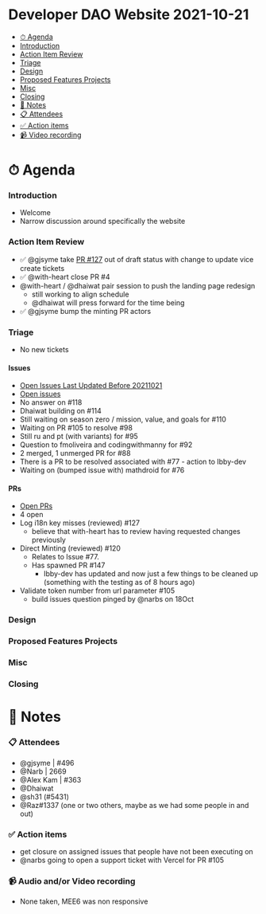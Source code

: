 # Developer DAO Website 2021-10-21

- [⏱ Agenda](#-agenda)
- [Introduction](#introduction)
- [Action Item Review](#actoin-item-review)
- [Triage](#triage)
- [Design](#design)
- [Proposed Features Projects](#proposed-features-projects)
- [Misc](#misc)
- [Closing](#closing)
- [📝 Notes](#-notes)
- [📋 Attendees](#-attendees)
- [✅ Action items](#-action-items)
- [📹 Video recording](#-video-recording)

# ⏱ Agenda

### Introduction

- Welcome
- Narrow discussion around specifically the website

### Action Item Review
- ✅ @gjsyme take [PR #127](https://github.com/Developer-DAO/developerdao.com/pull/127) out of draft status with change to update vice create tickets
- ✅ @with-heart close PR #4
- @with-heart / @dhaiwat pair session to push the landing page redesign
  - still working to align schedule
  - @dhaiwat will press forward for the time being
- ✅ @gjsyme bump the minting PR actors

### Triage
- No new tickets

#### Issues

- [Open Issues Last Updated Before 20211021](https://github.com/Developer-DAO/developer-dao/issues?q=is%3Aissue+is%3Aopen+updated%3A<2021-10-14)
- [Open issues](https://github.com/Developer-DAO/developer-dao/issues)
- No answer on #118
- Dhaiwat building on #114
- Still waiting on season zero / mission, value, and goals for #110
- Waiting on PR #105 to resolve #98
- Still ru and pt (with variants) for #95
- Question to fmoliveira and codingwithmanny for #92
- 2 merged, 1 unmerged PR for #88
- There is a PR to be resolved associated with #77 - action to Ibby-dev
- Waiting on (bumped issue with) mathdroid for #76

#### PRs

- [Open PRs](https://github.com/Developer-DAO/developer-dao/pulls)
- 4 open
- Log i18n key misses (reviewed) #127
  - believe that with-heart has to review having requested changes previously
- Direct Minting (reviewed) #120
  - Relates to Issue #77.
  - Has spawned PR #147
    - Ibby-dev has updated and now just a few things to be cleaned up (something with the testing as of 8 hours ago)
- Validate token number from url parameter #105
  - build issues question pinged by @narbs on 18Oct


### Design


### Proposed Features Projects


### Misc


### Closing


# 📝 Notes


### 📋 Attendees

- @gjsyme | #496
- @Narb | 2669
- @Alex Kam | #363
- @Dhaiwat
- @sh31 (#5431)
- @Raz#1337
(one or two others, maybe as we had some people in and out)

### ✅ Action items
- get closure on assigned issues that people have not been executing on
- @narbs going to open a support ticket with Vercel for PR #105

### 📹 Audio and/or Video recording
- None taken, MEE6 was non responsive